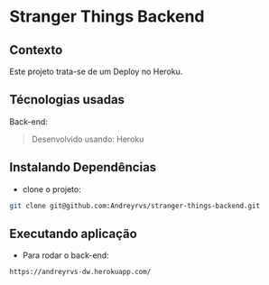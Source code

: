 # Stranger Things Backend

## Contexto

Este projeto trata-se de um Deploy no Heroku.

## Técnologias usadas

Back-end:
> Desenvolvido usando: Heroku

## Instalando Dependências

* clone o projeto:

```bash
git clone git@github.com:Andreyrvs/stranger-things-backend.git
```

## Executando aplicação

* Para rodar o back-end:

```bash
https://andreyrvs-dw.herokuapp.com/
```
